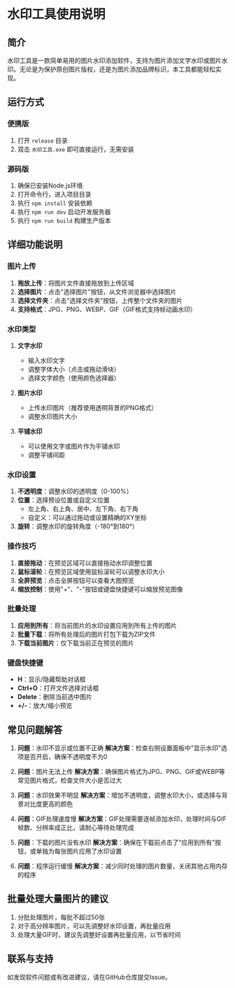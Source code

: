 # 水印工具使用说明

## 简介

水印工具是一款简单易用的图片水印添加软件，支持为图片添加文字水印或图片水印。无论是为保护原创图片版权，还是为图片添加品牌标识，本工具都能轻松实现。

## 运行方式

### 便携版

1. 打开 `release` 目录
2. 双击 `水印工具.exe` 即可直接运行，无需安装

### 源码版

1. 确保已安装Node.js环境
2. 打开命令行，进入项目目录
3. 执行 `npm install` 安装依赖
4. 执行 `npm run dev` 启动开发服务器
5. 执行 `npm run build` 构建生产版本

## 详细功能说明

### 图片上传

1. **拖放上传**：将图片文件直接拖放到上传区域
2. **选择图片**：点击"选择图片"按钮，从文件浏览器中选择图片
3. **选择文件夹**：点击"选择文件夹"按钮，上传整个文件夹的图片
4. **支持格式**：JPG、PNG、WEBP、GIF（GIF格式支持帧动画水印）

### 水印类型

1. **文字水印**
   - 输入水印文字
   - 调整字体大小（点击或拖动滑块）
   - 选择文字颜色（使用颜色选择器）

2. **图片水印**
   - 上传水印图片（推荐使用透明背景的PNG格式）
   - 调整水印图片大小

3. **平铺水印**
   - 可以使用文字或图片作为平铺水印
   - 调整平铺间距

### 水印设置

1. **不透明度**：调整水印的透明度（0-100%）
2. **位置**：选择预设位置或自定义位置
   - 左上角、右上角、居中、左下角、右下角
   - 自定义：可以通过拖动或设置精确的XY坐标
3. **旋转**：调整水印的旋转角度（-180°到180°）

### 操作技巧

1. **直接拖动**：在预览区域可以直接拖动水印调整位置
2. **鼠标滚轮**：在预览区域使用鼠标滚轮可以调整水印大小
3. **全屏预览**：点击全屏按钮可以查看大图预览
4. **缩放控制**：使用"+"、"-"按钮或键盘快捷键可以缩放预览图像

### 批量处理

1. **应用到所有**：将当前图片的水印设置应用到所有上传的图片
2. **批量下载**：将所有处理后的图片打包下载为ZIP文件
3. **下载当前图片**：仅下载当前正在预览的图片

### 键盘快捷键

- **H**：显示/隐藏帮助对话框
- **Ctrl+O**：打开文件选择对话框
- **Delete**：删除当前选中图片
- **+/-**：放大/缩小预览

## 常见问题解答

1. **问题**：水印不显示或位置不正确
   **解决方案**：检查右侧设置面板中"显示水印"选项是否开启，确保不透明度不为0

2. **问题**：图片无法上传
   **解决方案**：确保图片格式为JPG、PNG、GIF或WEBP等常见图片格式，检查文件大小是否过大

3. **问题**：水印效果不明显
   **解决方案**：增加不透明度，调整水印大小，或选择与背景对比度更高的颜色

4. **问题**：GIF处理速度慢
   **解决方案**：GIF处理需要逐帧添加水印，处理时间与GIF帧数、分辨率成正比，请耐心等待处理完成

5. **问题**：下载的图片没有水印
   **解决方案**：确保在下载前点击了"应用到所有"按钮，或单独为每张图片应用了水印设置

6. **问题**：程序运行缓慢
   **解决方案**：减少同时处理的图片数量，关闭其他占用内存的程序

## 批量处理大量图片的建议

1. 分批处理图片，每批不超过50张
2. 对于高分辨率图片，可以先调整好水印设置，再批量应用
3. 处理大量GIF时，建议先调整好设置再批量应用，以节省时间

## 联系与支持

如发现软件问题或有改进建议，请在GitHub仓库提交Issue。 